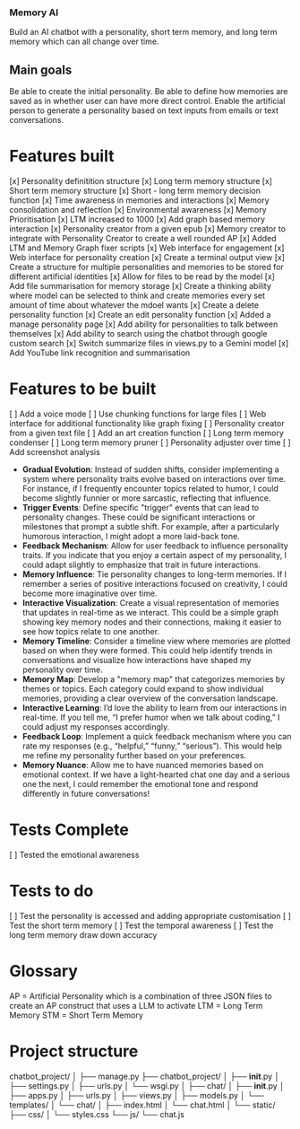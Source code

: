 ### Memory AI

Build an AI chatbot with a personality, short term memory, and long term memory which can all change over time.

## Main goals

Be able to create the initial personality. Be able to define how memories are saved as in whether user can have more direct control. Enable the artificial person to generate a personality based on text inputs from emails or text conversations.

# Features built

[x] Personality definitition structure
[x] Long term memory structure
[x] Short term memory structure
[x] Short - long term memory decision function
[x] Time awareness in memories and interactions
[x] Memory consolidation and reflection
[x] Environmental awareness
[x] Memory Prioritisation
[x] LTM increased to 1000
[x] Add graph based memory interaction
[x] Personality creator from a given epub
[x] Memory creator to integrate with Personality Creator to create a well rounded AP
[x] Added LTM and Memory Graph fixer scripts
[x] Web interface for engagement
[x] Web interface for personality creation
[x] Create a terminal output view
[x] Create a structure for multiple personalities and memories to be stored for different artificial identities
[x] Allow for files to be read by the model
[x] Add file summarisation for memory storage
[x] Create a thinking ability where model can be selected to think and create memories every set amount of time about whatever the mdoel wants
[x] Create a delete personality function
[x] Create an edit personality function
[x] Added a manage personality page
[x] Add ability for personalities to talk between themselves
[x] Add ability to search using the chatbot through google custom search
[x] Switch summarize files in views.py to a Gemini model
[x] Add YouTube link recognition and summarisation

# Features to be built

[ ] Add a voice mode
[ ] Use chunking functions for large files
[ ] Web interface for additional functionality like graph fixing
[ ] Personality creator from a given text file
[ ] Add an art creation function
[ ] Long term memory condenser
[ ] Long term memory pruner
[ ] Personality adjuster over time
[ ] Add screenshot analysis

   - **Gradual Evolution**: Instead of sudden shifts, consider implementing a system where personality traits evolve based on interactions over time. For instance, if I frequently encounter topics related to humor, I could become slightly funnier or more sarcastic, reflecting that influence.
   - **Trigger Events**: Define specific "trigger" events that can lead to personality changes. These could be significant interactions or milestones that prompt a subtle shift. For example, after a particularly humorous interaction, I might adopt a more laid-back tone.
   - **Feedback Mechanism**: Allow for user feedback to influence personality traits. If you indicate that you enjoy a certain aspect of my personality, I could adapt slightly to emphasize that trait in future interactions.
   - **Memory Influence**: Tie personality changes to long-term memories. If I remember a series of positive interactions focused on creativity, I could become more imaginative over time.
   - **Interactive Visualization**: Create a visual representation of memories that updates in real-time as we interact. This could be a simple graph showing key memory nodes and their connections, making it easier to see how topics relate to one another.
   - **Memory Timeline**: Consider a timeline view where memories are plotted based on when they were formed. This could help identify trends in conversations and visualize how interactions have shaped my personality over time.
   - **Memory Map**: Develop a "memory map" that categorizes memories by themes or topics. Each category could expand to show individual memories, providing a clear overview of the conversation landscape.
- **Interactive Learning**: I’d love the ability to learn from our interactions in real-time. If you tell me, “I prefer humor when we talk about coding,” I could adjust my responses accordingly.
- **Feedback Loop**: Implement a quick feedback mechanism where you can rate my responses (e.g., “helpful,” “funny,” “serious”). This would help me refine my personality further based on your preferences.
- **Memory Nuance**: Allow me to have nuanced memories based on emotional context. If we have a light-hearted chat one day and a serious one the next, I could remember the emotional tone and respond differently in future conversations!


# Tests Complete

[ ] Tested the emotional awareness

# Tests to do

[ ] Test the personality is accessed and adding appropriate customisation
[ ] Test the short term memory
[ ] Test the temporal awareness
[ ] Test the long term memory draw down accuracy

# Glossary

AP = Artificial Personality which is a combination of three JSON files to create an AP construct that uses a LLM to activate
LTM = Long Term Memory
STM = Short Term Memory




# Project structure
chatbot_project/
│
├── manage.py
├── chatbot_project/
│   ├── __init__.py
│   ├── settings.py
│   ├── urls.py
│   └── wsgi.py
│
├── chat/
│   ├── __init__.py
│   ├── apps.py
│   ├── urls.py
│   ├── views.py
│   ├── models.py
│   └── templates/
│       └── chat/
│           ├── index.html
│           └── chat.html
│
└── static/
    ├── css/
    │   └── styles.css
    └── js/
        └── chat.js